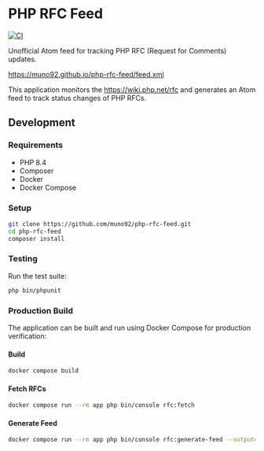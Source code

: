 # PHP RFC Feed

[![CI](https://github.com/muno92/php-rfc-feed/actions/workflows/ci.yml/badge.svg)](https://github.com/muno92/php-rfc-feed/actions/workflows/ci.yml)

Unofficial Atom feed for tracking PHP RFC (Request for Comments) updates.

https://muno92.github.io/php-rfc-feed/feed.xml

This application monitors the https://wiki.php.net/rfc and generates an Atom feed to track status changes of PHP RFCs.

## Development

### Requirements

- PHP 8.4
- Composer
- Docker
- Docker Compose

### Setup

```bash
git clone https://github.com/muno92/php-rfc-feed.git
cd php-rfc-feed
composer install
```

### Testing

Run the test suite:

```bash
php bin/phpunit
```

### Production Build

The application can be built and run using Docker Compose for production verification:

#### Build

```bash
docker compose build
```

#### Fetch RFCs

```bash
docker compose run --rm app php bin/console rfc:fetch
```


#### Generate Feed

```bash
docker compose run --rm app php bin/console rfc:generate-feed --output=feed.xml --limit=10
```
